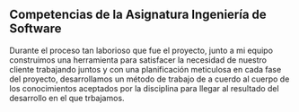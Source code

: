 ## Competencias de la Asignatura Ingeniería de Software


Durante el proceso tan laborioso que fue el proyecto, junto a mi equipo construimos una herramienta para satisfacer la necesidad de nuestro cliente
trabajando juntos y con una planificación meticulosa en cada fase del proyecto, desarrollamos un método de trabajo de a cuerdo al cuerpo
de los conocimientos aceptados por la disciplina para llegar al resultado del desarrollo en el que trbajamos.
